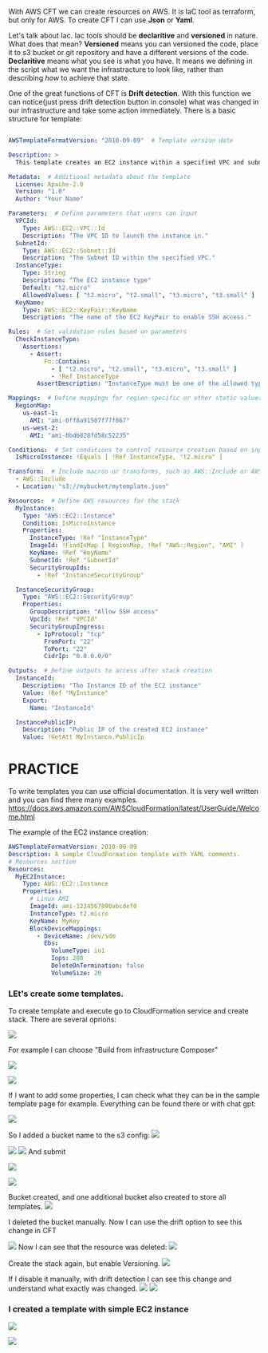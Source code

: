 With AWS CFT we can create resources on AWS. It is IaC tool as terraform, but only for AWS.
To create CFT I can use **Json** or **Yaml**.

Let's talk about Iac. Iac tools should be **declaritive** and **versioned** in nature. What does that mean? 
**Versioned** means you can versioned the code, place it to s3 bucket or git repository and have a different versions of the code.
**Declaritive** means what you see is what you have. It means we defining in the script what we want the infrastracture to look like, rather than describing _how_ to achieve that state.

One of the great functions of CFT is **Drift detection**. With this function we can notice(just press drift detection button in console) what was changed in our infrastructure and take some action immediately. 
There is a basic structure for template:

``` yaml

AWSTemplateFormatVersion: "2010-09-09"  # Template version date

Description: >
  This template creates an EC2 instance within a specified VPC and subnet, along with a security group.

Metadata:  # Additional metadata about the template
  License: Apache-2.0
  Version: "1.0"
  Author: "Your Name"

Parameters:  # Define parameters that users can input
  VPCId:
    Type: AWS::EC2::VPC::Id
    Description: "The VPC ID to launch the instance in."
  SubnetId:
    Type: AWS::EC2::Subnet::Id
    Description: "The Subnet ID within the specified VPC."
  InstanceType:
    Type: String
    Description: "The EC2 instance type"
    Default: "t2.micro"
    AllowedValues: [ "t2.micro", "t2.small", "t3.micro", "t3.small" ]
  KeyName:
    Type: AWS::EC2::KeyPair::KeyName
    Description: "The name of the EC2 KeyPair to enable SSH access."

Rules:  # Set validation rules based on parameters
  CheckInstanceType:
    Assertions:
      - Assert:
          Fn::Contains:
            - [ "t2.micro", "t2.small", "t3.micro", "t3.small" ]
            - !Ref InstanceType
        AssertDescription: "InstanceType must be one of the allowed types."

Mappings:  # Define mappings for region-specific or other static values
  RegionMap:
    us-east-1:
      AMI: "ami-0ff8a91507f77f867"
    us-west-2:
      AMI: "ami-0bdb828fd58c52235"

Conditions:  # Set conditions to control resource creation based on input
  IsMicroInstance: !Equals [ !Ref InstanceType, "t2.micro" ]

Transform:  # Include macros or transforms, such as AWS::Include or AWS::Serverless-2016-10-31
  - AWS::Include
  - Location: "s3://mybucket/mytemplate.json"

Resources:  # Define AWS resources for the stack
  MyInstance:
    Type: "AWS::EC2::Instance"
    Condition: IsMicroInstance
    Properties:
      InstanceType: !Ref "InstanceType"
      ImageId: !FindInMap [ RegionMap, !Ref "AWS::Region", "AMI" ]
      KeyName: !Ref "KeyName"
      SubnetId: !Ref "SubnetId"
      SecurityGroupIds:
        - !Ref "InstanceSecurityGroup"

  InstanceSecurityGroup:
    Type: "AWS::EC2::SecurityGroup"
    Properties:
      GroupDescription: "Allow SSH access"
      VpcId: !Ref "VPCId"
      SecurityGroupIngress:
        - IpProtocol: "tcp"
          FromPort: "22"
          ToPort: "22"
          CidrIp: "0.0.0.0/0"

Outputs:  # Define outputs to access after stack creation
  InstanceId:
    Description: "The Instance ID of the EC2 instance"
    Value: !Ref "MyInstance"
    Export:
      Name: "InstanceId"

  InstancePublicIP:
    Description: "Public IP of the created EC2 instance"
    Value: !GetAtt MyInstance.PublicIp


```

# PRACTICE

To write templates you can use official documentation. It is very well written and you can find there many examples.
https://docs.aws.amazon.com/AWSCloudFormation/latest/UserGuide/Welcome.html

The example of the EC2 instance creation:

``` YAML
AWSTemplateFormatVersion: 2010-09-09
Description: A sample CloudFormation template with YAML comments.
# Resources section
Resources:
  MyEC2Instance: 
    Type: AWS::EC2::Instance
    Properties: 
      # Linux AMI
      ImageId: ami-1234567890abcdef0 
      InstanceType: t2.micro
      KeyName: MyKey
      BlockDeviceMappings:
        - DeviceName: /dev/sdm
          Ebs:
            VolumeType: io1
            Iops: 200
            DeleteOnTermination: false
            VolumeSize: 20
```

### LEt's create some templates.

To create template and execute go to CloudFormation service and create stack. There are several oprions:

![](../Attachments/Pasted%20image%2020241107123933.png)

For example I can choose "Build from infrastructure Composer"

![](../Attachments/Pasted%20image%2020241107125409.png)

![](../Attachments/Pasted%20image%2020241107125448.png)

If I want to add some properties, I can check what they can be in the sample template page for example. Everything can be found there or with chat gpt:

![](../Attachments/Pasted%20image%2020241107125634.png)

So I added a bucket name to the s3 config:
![](../Attachments/Pasted%20image%2020241107125950.png)

![](../Attachments/Pasted%20image%2020241107130050.png)
![](../Attachments/Pasted%20image%2020241107130201.png)
And submit

![](../Attachments/Pasted%20image%2020241107130324.png)

![](../Attachments/Pasted%20image%2020241107130408.png)

Bucket created, and one additional bucket also created to store all templates.
![](../Attachments/Pasted%20image%2020241107130510.png)

I deleted the bucket manually. Now I can use the drift option to see this change in CFT

![](../Attachments/Pasted%20image%2020241107130818.png)
Now I can see that the resource was deleted:
![](../Attachments/Pasted%20image%2020241107131013.png)

Create the stack again, but enable Versioning.
![](../Attachments/Pasted%20image%2020241107132009.png)

If I disable it manually, with drift detection I can see this change and understand what exactly was changed.
![](../Attachments/Pasted%20image%2020241107132251.png)
![](../Attachments/Pasted%20image%2020241107132316.png)

### I created a template with simple EC2 instance

![](../Attachments/Pasted%20image%2020241107135919.png)

![](../Attachments/Pasted%20image%2020241107135952.png)
